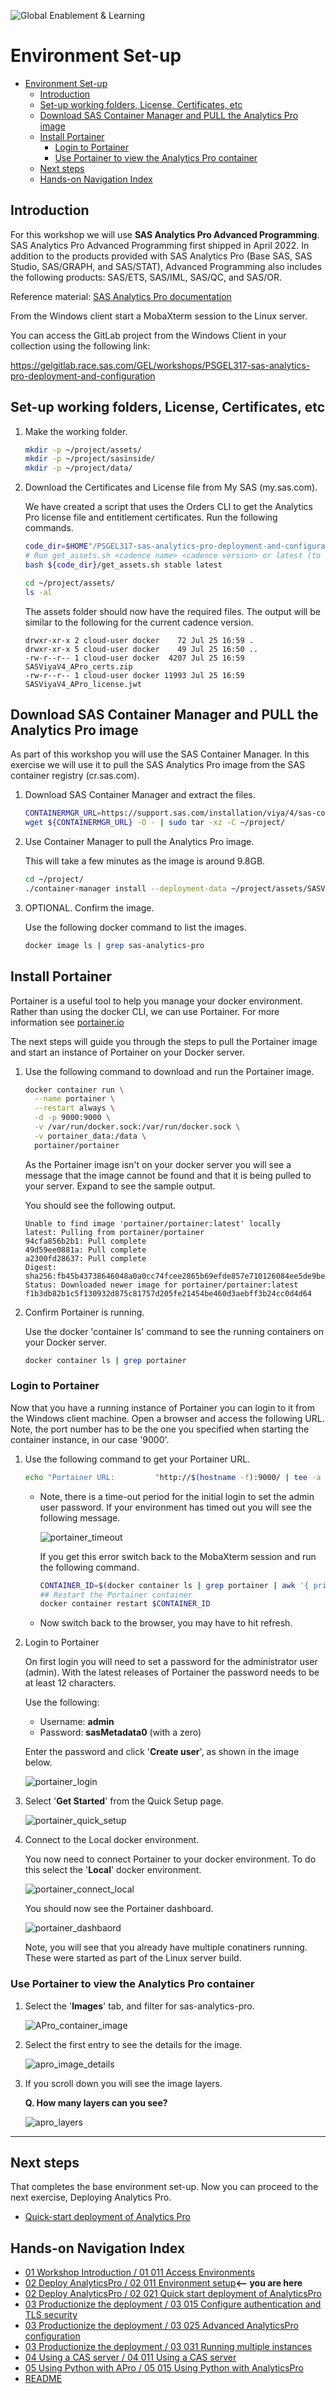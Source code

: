 ![Global Enablement & Learning](https://gelgitlab.race.sas.com/GEL/utilities/writing-content-in-markdown/-/raw/master/img/gel_banner_logo_tech-partners.jpg)

# Environment Set-up

- [Environment Set-up](#environment-set-up)
  - [Introduction](#introduction)
  - [Set-up working folders, License, Certificates, etc](#set-up-working-folders-license-certificates-etc)
  - [Download SAS Container Manager and PULL the Analytics Pro image](#download-sas-container-manager-and-pull-the-analytics-pro-image)
  - [Install Portainer](#install-portainer)
    - [Login to Portainer](#login-to-portainer)
    - [Use Portainer to view the Analytics Pro container](#use-portainer-to-view-the-analytics-pro-container)
  - [Next steps](#next-steps)
  - [Hands-on Navigation Index](#hands-on-navigation-index)

## Introduction

For this workshop we will use **SAS Analytics Pro Advanced Programming**. SAS Analytics Pro Advanced Programming first shipped in April 2022. In addition to the products provided with SAS Analytics Pro (Base SAS, SAS Studio, SAS/GRAPH, and SAS/STAT), Advanced Programming also includes the following products: SAS/ETS, SAS/IML, SAS/QC, and SAS/OR.

Reference material: [SAS Analytics Pro documentation](https://go.documentation.sas.com/doc/en/anprocdc/v_014/anprowlcm/home.htm)

From the Windows client start a MobaXterm session to the Linux server.

You can access the GitLab project from the Windows Client in your collection using the following link:

https://gelgitlab.race.sas.com/GEL/workshops/PSGEL317-sas-analytics-pro-deployment-and-configuration

## Set-up working folders, License, Certificates, etc

1. Make the working folder.

    ```bash
    mkdir -p ~/project/assets/
    mkdir -p ~/project/sasinside/
    mkdir -p ~/project/data/
    ```

1. Download the Certificates and License file from My SAS (my.sas.com).

    We have created a script that uses the Orders CLI to get the Analytics Pro license file and entitlement certificates. Run the following commands.

    ```bash
    code_dir=$HOME"/PSGEL317-sas-analytics-pro-deployment-and-configuration/scripts"
    # Run get_assets.sh <cadence name> <cadence version> or latest (to get n-1)
    bash ${code_dir}/get_assets.sh stable latest
    
    cd ~/project/assets/
    ls -al
    ```

    The assets folder should now have the required files. The output will be similar to the following for the current cadence version.

    ```log
    drwxr-xr-x 2 cloud-user docker    72 Jul 25 16:59 .
    drwxr-xr-x 5 cloud-user docker    49 Jul 25 16:50 ..
    -rw-r--r-- 1 cloud-user docker  4207 Jul 25 16:59 SASViyaV4_APro_certs.zip
    -rw-r--r-- 1 cloud-user docker 11993 Jul 25 16:59 SASViyaV4_APro_license.jwt
    ```

## Download SAS Container Manager and PULL the Analytics Pro image

As part of this workshop you will use the SAS Container Manager. In this exercise we will use it to pull the SAS Analytics Pro image from the SAS container registry (cr.sas.com).

1. Download SAS Container Manager and extract the files.

    ```bash
    CONTAINERMGR_URL=https://support.sas.com/installation/viya/4/sas-container-manager/lax/containermgr-linux.tgz
    wget ${CONTAINERMGR_URL} -O - | sudo tar -xz -C ~/project/
    ```

1. Use Container Manager to pull the Analytics Pro image.

    This will take a few minutes as the image is around 9.8GB.

    ```bash
    cd ~/project/
    ./container-manager install --deployment-data ~/project/assets/SASViyaV4_APro_certs.zip sas-analytics-pro
    ```

1. OPTIONAL. Confirm the image.

    Use the following docker command to list the images.

    ```bash
    docker image ls | grep sas-analytics-pro
    ```

## Install Portainer

Portainer is a useful tool to help you manage your docker environment. Rather than using the docker CLI, we can use Portainer. For more information see [portainer.io](https://www.portainer.io)

The next steps will guide you through the steps to pull the Portainer image and start an instance of Portainer on your Docker server.

1. Use the following command to download and run the Portainer image.

    ```bash
    docker container run \
      --name portainer \
      --restart always \
      -d -p 9000:9000 \
      -v /var/run/docker.sock:/var/run/docker.sock \
      -v portainer_data:/data \
      portainer/portainer
    ```

    As the Portainer image isn't on your docker server you will see a message that the image cannot be found and that it is being pulled to your server. Expand to see the sample output.

    You should see the following output.

    ```log
    Unable to find image 'portainer/portainer:latest' locally
    latest: Pulling from portainer/portainer
    94cfa856b2b1: Pull complete
    49d59ee0881a: Pull complete
    a2300fd28637: Pull complete
    Digest: sha256:fb45b43738646048a0a0cc74fcee2865b69efde857e710126084ee5de9be0f3f
    Status: Downloaded newer image for portainer/portainer:latest
    f1b3db82b1c5f130932d875c81757d205fe21454be460d3aebff3b24cc0d4d64
    ```

1. Confirm Portainer is running.

    Use the docker 'container ls' command to see the running containers on your Docker server.

    ```bash
    docker container ls | grep portainer
    ```

### Login to Portainer

Now that you have a running instance of Portainer you can login to it from the Windows client machine. Open a browser and access the following URL. Note, the port number has to be the one you specified when starting the container instance, in our case '9000'.

1. Use the following command to get your Portainer URL.

    ```bash
    echo "Portainer URL:         "http://$(hostname -f):9000/ | tee -a ~/urls.md
    ```

    * Note, there is a time-out period for the initial login to set the admin user password. If your environment has timed out you will see the following message.

        ![portainer_timeout](/img/portainer_timeout.png)

        If you get this error switch back to the MobaXterm session and run the following command.

        ```sh
        CONTAINER_ID=$(docker container ls | grep portainer | awk '{ print $1 }')
        ## Restart the Portainer container
        docker container restart $CONTAINER_ID
        ```

    * Now switch back to the browser, you may have to hit refresh.

1. Login to Portainer

    On first login you will need to set a password for the administrator user (admin). With the latest releases of Portainer the password needs to be at least 12 characters.
    
    Use the following:

    * Username: **admin**
    * Password: **sasMetadata0** (with a zero)

    Enter the password and click '**Create user**', as shown in the image below.

    ![portainer_login](../img/portainer_login2.png)

1. Select '**Get Started**' from the Quick Setup page.

    ![portainer_quick_setup](/img/portainer_quick_setup.png)

1. Connect to the Local docker environment.

    You now need to connect Portainer to your docker environment. To do this select the '**Local**' docker environment.

    ![portainer_connect_local](../img/portainer_connect_local.png)

    You should now see the Portainer dashboard.

    ![portainer_dashbaord](../img/portainer_dashboard2.png)

    Note, you will see that you already have multiple conatiners running. These were started as part of the Linux server build.

### Use Portainer to view the Analytics Pro container

1. Select the '**Images**' tab, and filter for sas-analytics-pro.

    ![APro_container_image](../img/apro_container_image.png)

1. Select the first entry to see the details for the image.

    ![apro_image_details](../img/apro_container_image2.png)

1. If you scroll down you will see the image layers.

    **Q. How many layers can you see?**

    ![apro_layers](../img/apro_container_image3.png)

---

## Next steps

That completes the base environment set-up. Now you can proceed to the next exercise, Deploying Analytics Pro.

  * [Quick-start deployment of Analytics Pro](./02_021_Quick-start_deployment_of_AnalyticsPro.md)

## Hands-on Navigation Index

<!-- startnav -->
* [01 Workshop Introduction / 01 011 Access Environments](/01_Workshop_Introduction/01_011_Access_Environments.md)
* [02 Deploy AnalyticsPro / 02 011 Environment setup](/02_Deploy_AnalyticsPro/02_011_Environment_setup.md)**<-- you are here**
* [02 Deploy AnalyticsPro / 02 021 Quick start deployment of AnalyticsPro](/02_Deploy_AnalyticsPro/02_021_Quick-start_deployment_of_AnalyticsPro.md)
* [03 Productionize the deployment / 03 015 Configure authentication and TLS security](/03_Productionize_the_deployment/03_015_Configure_authentication_and_TLS_security.md)
* [03 Productionize the deployment / 03 025 Advanced AnalyticsPro configuration](/03_Productionize_the_deployment/03_025_Advanced_AnalyticsPro_configuration.md)
* [03 Productionize the deployment / 03 031 Running multiple instances](/03_Productionize_the_deployment/03_031_Running_multiple_instances.md)
* [04 Using a CAS server / 04 011 Using a CAS server](/04_Using_a_CAS_server/04_011_Using_a_CAS_server.md)
* [05 Using Python with APro / 05 015 Using Python with AnalyticsPro](/05_Using_Python_with_APro/05_015_Using_Python_with_AnalyticsPro.md)
* [README](/README.md)
<!-- endnav -->
